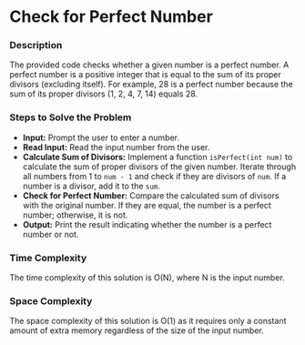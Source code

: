 # Check for Perfect Number

### Description
The provided code checks whether a given number is a perfect number. A perfect number is a positive integer that is equal to the sum of its proper divisors (excluding itself). For example, 28 is a perfect number because the sum of its proper divisors (1, 2, 4, 7, 14) equals 28.

### Steps to Solve the Problem
 - **Input:** Prompt the user to enter a number.
 - **Read Input:** Read the input number from the user.
 - **Calculate Sum of Divisors:** Implement a function `isPerfect(int num)` to calculate the sum of proper divisors of the given number. Iterate through all numbers from 1 to `num - 1` and check if they are divisors of `num`. If a number is a divisor, add it to the `sum`.
 - **Check for Perfect Number:** Compare the calculated sum of divisors with the original number. If they are equal, the number is a perfect number; otherwise, it is not.
 - **Output:** Print the result indicating whether the number is a perfect number or not.

### Time Complexity
The time complexity of this solution is O(N), where N is the input number.

### Space Complexity
The space complexity of this solution is O(1) as it requires only a constant amount of extra memory regardless of the size of the input number.